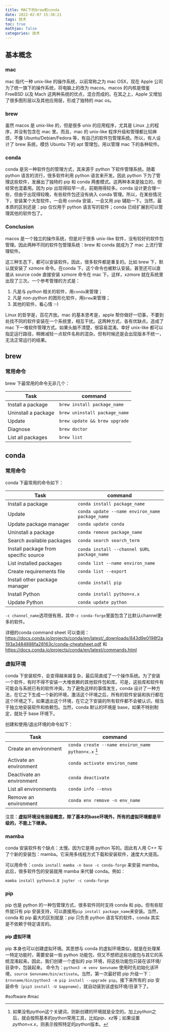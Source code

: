 ```yaml
---
title: MAC下的brew和conda
date: 2022-02-07 15:38:21
tags: 技术
toc: true
mathjax: false
categories: 技术
---
```

## 基本概念
### mac
mac 指代一种 unix-like 的操作系统，以前常称之为 mac OSX，现在 Apple 公司为了统一旗下的操作系统，将电脑上的改为 macos。macos 的内核是借鉴 FreeBSD 以及 Mach 这两种系统的优点，混合而成的。在其之上，Apple 又增加了很多图形层以及其他应用层，形成了独特的 mac os。

### brew
虽然 macos 是 unix-like 的，但是很多 unix 的应用程序，尤其是 Linux 上的程序，并没有包含在 mac 里。而且，mac 的 unix-like 程序升级和管理都比较麻烦，不像 Ubuntu/Debian/Fedora 等，有自己的软件包管理系统。所以，有人设计了 brew 系统，模仿 Ubuntu 下的 apt 管理包，用以管理 mac 下的各种软件。

### conda
conda 是另一种软件包的管理方式，其来源于 python 下软件管理系统。随着 python 语言的流行，很多软件利用 python 语言来开发。因此 python 下为了管理这些软件，发展出了独特的 pip 和 conda 两套模式。这两种本来是独立的，但经常也混着用。因为 pip 出现得较早一点，前期用得较多。conda 设计更合理一些，但由于出现得较晚，有些软件包还没有纳入 conda 管理。所以，在某些情况下，安装某个大型软件，一会用 conda 安装，一会又用 pip 辅助一下。当然，最本质的区别还是：pip 仅仅用于 python 语言写的软件；conda 已经扩展到可以管理其他的软件包了。

### Conclusion
macos 是一个独立的操作系统，但是对于很多 unix-like 软件，没有较好的软件包管理。因此两种不同的软件包管理系统：brew 和 conda 就成为了 mac 上流行管理软件。

这三种生态下，都可以安装软件。因此，很多软件都是重复的。比如 brew 下，默认就安装了 xzmore 命令。在conda 下，这个命令也被默认安装。甚至还可以直接从 source code 直接安装 xzmore 命令在 mac 下。这样，xzmore 就在系统里出现了三次。一个参考管理的方式是：

1. 凡是与 *python* 相关的软件，用`conda`来管理；
2. 凡是 _non-python_ 的图形化软件，用`brew`来管理；
3. 其他的软件，看心情 :-)

Linux 的哲学是，百花齐放。mac 的基本思考是，apple 帮你做好一切事，不要到处找不同的软件安装在一个系统里，相互干扰。这两种方式，各有优缺点。造成了 mac 下一堆软件管理方式。如果头脑不清楚，很容易混淆。幸好 unix-like 都可以指定运行路径，稍微减轻一点软件名称的混杂。但有时候还是会出现版本不统一，无法正常运行的结果。

## brew
### 常用命令
brew 下最常用的命令无非几个：

Task | command
-------|-------
Install a package |  `brew install package_name`
Uninstall a package | `brew uninstall package_name`
Update |  `brew update && brew upgrade`
Diagnose | `brew doctor`
List all packages | `brew list`

## conda
### 常用命令
conda 下最常用的命令如下：

Task | command
-------|-------
Install a package | `conda install package_name`
Update | `conda update --name environ_name package_name`
Update package manager | `conda update conda`
Uninstall a package | `conda remove package_name`
Search available packages | `conda search search_term`
Install package from specific source | `conda install --channel $URL package_name`
List installed packages | `conda list --name environ_name`
Create requirements file | `conda list --export`
Install other package manager | `conda install pip`
Install Python | `conda install python=x.x`
Update Python | `conda update python`

`-c channel_name`选项很有用，其中`-c conda-forge`里面包含了比默认channel更多的软件。

详细的conda command sheet 可以查阅：https://docs.conda.io/projects/conda/en/latest/_downloads/843d9e0198f2a193a3484886fa28163c/conda-cheatsheet.pdf 和 https://docs.conda.io/projects/conda/en/latest/commands.html


### 虚拟环境
conda 下安装软件，会变得越来越复杂，最后简直成了一个操作系统。为了安装一个软件，有时不得不安装一大堆依赖的其他软件包和库。可是，这些库和软件有可能会与系统已有的软件冲突。为了避免这样的事情发生，conda 设计了一种方法，在它之下生成一个新的环境，激活这个环境之后，所有的软件安装和执行都在这个环境之下。如果退出这个环境，在它之下安装的所有软件都不会被认识。相当于独立地安装软件和依赖包。当然，conda 默认的环境是 base，如果不特别制定，就处于 base 环境下。

创建和使用/退出环境的命令如下：

Task | command
-------|-------
Create an environment | `conda create --name environ_name python=x.x` [^pythonopt]
Activate an environment | `conda activate environ_name`
Deactivate an environment | `conda deactivate`
List all environments | `conda info --envs`
Remove an environment | `conda env remove -n env_name`

注意：**虚拟环境没有层级概念，除了基本的base环境外，所有的虚拟环境都是平级的，不能上下继承。**

### mamba
conda 安装软件有个缺点：太慢。因为它是用 python 写的。因此有人用 C++ 写了个新的安装包：mamba。它采用多线程方式下载和安装软件，速度大大提高。

可以用命令：`conda install mamba -n base -c conda-forge` 来安装 mamba。此后，很多软件包的安装就用 mamba 来代替 conda。例如：

`mamba install python=3.8 juyter -c conda-forge`

### pip
pip 也是 python 的一种包管理方式，很多软件同时支持 conda 和 pip。但有些软件就只有 pip 安装支持，可以直接用`pip install package_name`来安装。当然，conda 和 pip 最大的区别就是：pip 只负责 python 语言写的软件，conda 其实是不依赖于特定语言的。

#### pip 虚拟环境
pip 本身也可以创建虚拟环境。其思想与 conda 的虚拟环境类似，就是在处理某一特定功能时，需要安装一些 python 功能包，但又不想把这些功能包与其它的系统混淆起来。因此，我们创建一个虚拟的 pip 环境，将这些功能包只装在该环境/目录中，包装起来。
命令为：`python3 -m venv $envname`
使用时先初始化该环境，`source $envname/bin/activate`。当然，第一次最好把 pip 升级一下：`$rnvname/bin/python3 -m pip install --upgrade pip`。接下来所有的 pip 安装命令（`pip3 install -U $appname`），就自动装到该虚拟环境/目录下了。

[^pythonopt]: 如果没有*python*这个关键词，则新创建的环境就是全空的。加上*python*之后，就会按照基本的python常用工具，比如*pip*、*xz*等；如果设置*python=x.x*，则表示按照特定的*python*版本。

#software
#mac